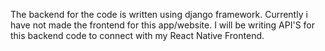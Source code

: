 The backend for the code is written using django framework. Currently i have not made the frontend for this app/website. I will be writing API'S for this backend code to connect with my React Native Frontend.
